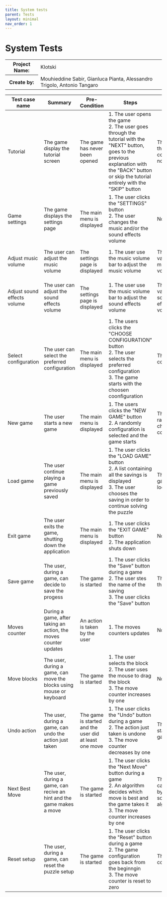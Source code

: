```yaml
---
title: System tests
parent: Tests
layout: minimal
nav_order: 1
---
```


# System Tests

<table >
  <tr>
    <th>Project Name:</th>
    <td>Klotski</td>
  </tr>
  <tr>
    <th>Create by:</th>
    <td>Mouhieddine Sabir, Gianluca Pianta, Alessandro Trigolo, Antonio Tangaro</td>
  </tr>
</table>

[//]: # (Please refer to the following link SAFe Column: https://www.ibm.com/docs/en/engineering-lifecycle-management-suite/lifecycle-management/6.0.6?topic=sections-test-case-template-reference)

| Test case name               | Summary                                                               | Pre-Condition                                          | Steps                                                                                                                                                                                                        | Data                                         | Post-Condition                                                         | Expected Result                                                 | Actual Result | Pass/Fail                                     |
|------------------------------|-----------------------------------------------------------------------|--------------------------------------------------------|--------------------------------------------------------------------------------------------------------------------------------------------------------------------------------------------------------------|----------------------------------------------|------------------------------------------------------------------------|-----------------------------------------------------------------|---------------|-----------------------------------------------|
| Tutorial                     | The game display the tutorial screen                                  | The game has never been opened                         | 1. The user opens the game <br> 2. The user goes through the tutorial with the "NEXT" button, goes to the previous explanation with the "BACK" button or skip the tutorial entirely with the "SKIP" button   | The status of the tutorial: completed or not | The status of the tutorial is saved                                    | The tutorial screen is presented to the player                  | As expected   | <span class="label label-green"> Pass </span> |
| Game settings                | The game displays the settings page                                   | The main menu is displayed                             | 1. The user clicks the "SETTINGS" button <br> 2. The user changes the music and/or the sound effects volume                                                                                                  | None                                         | The sliders value is set to the current music and sound effects volumt | The settings page is displayed                                  | As expected   | <span class="label label-green"> Pass </span> |
| Adjust music volume          | The user can adjust the music volume                                  | The settings page is displayed                         | 1. The user use the music volume bar to adjust the music volume                                                                                                                                              | The new value of the music volume            | The value of the music volume variable changes                         | The music volume is changed                                     | As expected   | <span class="label label-green"> Pass </span> |
| Adjust sound effects volume  | The user can adjust the sound effects volume                          | The settings page is displayed                         | 1. The user use the music volume bar to adjust the sound effects volume                                                                                                                                      | The new value of the sound effects volume    | The value of the sound effects volume variable changes                 | The music sound effects is changed                              | As expected   | <span class="label label-green"> Pass </span> |
| Select configuration         | The user can select the preferred configuration                       | The main menu is displayed                             | 1. The users clicks the "CHOOSE CONFIGURATION" button <br> 2. The user selects the preferred configuration <br> 3. The game starts with the choosen coonfiguration                                           | The chosen configuration                     | The configuration is read in the internal file and loaded              | The game starts with the chosen level                           | As expected   | <span class="label label-green"> Pass </span> |
| New game                     | The user starts a new game                                            | The main menu is displayed                             | 1. The users clicks the "NEW GAME" button <br> 2. A randomly configuration is selected and the game starts                                                                                                   | The randomly chosen configuration            | A random configuration is read in the internal file and loaded         | The game starts                                                 | As expected   | <span class="label label-green"> Pass </span> |
| Load game                    | The user continue playing a game previously saved                     | The main menu is displayed                             | 1. The user clicks the "LOAD GAME" button <br> 2. A list containing all the savings is displayed <br> 3. The user chooses the saving in order to continue solving the puzzle                                 | The saved game in the local file             | The state of the game is read in the local file and loaded             | The loaded game starts at the same point it has been saved      | As expected   | <span class="label label-green"> Pass </span> |
| Exit game                    | The user exits the game, shutting down the application                | The main menu is displayed                             | 1. The user clicks the "EXIT GAME" button <br> 2. The application shuts down                                                                                                                                 | None                                         | The game shuts down                                                    | The application shuts down                                      | As expected   | <span class="label label-green"> Pass </span> |
| Save game                    | The user, during a game, can decide to save the progess               | The game is started                                    | 1. The user clicks the "Save" button during a game <br> 2. The user stes the name of the saving <br> 3. The user clicks the "Save" button                                                                    | The state of the game                        | The choesen state of the game is written in the local file and loaded  | The state of the game is saved                                  | As expected   | <span class="label label-green"> Pass </span> |
| Moves counter                | During a game, after taking an action, the moves counter updates      | An action is taken by the user                         | 1. The moves counters updates                                                                                                                                                                                | None                                         | The counter variable is updated                                        | The move counter increases/decrease by one or is reset to zero. | As expected   | <span class="label label-green"> Pass </span> |
| Move blocks                  | The user, during a game, can move the blocks using mouse or keyboard  | The game is started                                    | 1. The user selects the block <br> 2. The user uses the mouse to drag the block  <br> 3. The move counter increases by one                                                                                   | None                                         | The block position is changed                                          | The block is moved toward a direction                           | As expected   | <span class="label label-green"> Pass </span> |
| Undo action                  | The user, during a game, can undo the action just taken               | The game is started and the user did at least one move | 1. The user clicks the "Undo" button during a game <br> 2. The action just taken is undone <br> 3. The move counter decreases by one                                                                         | The earlier state of the game                | The earlier state of the game is extracted from the stack              | The game is rewinded by one move                                | As expected   | <span class="label label-green"> Pass </span> |
| Next Best Move               | The user, during a game, can recive an hint and the game makes a move | The game is started                                    | 1. The user clicks the "Next Move" button during a game <br> 2. An algorithm decides which move is best and the game takes it <br> 3. The move counter increases by one                                      | The move calculated by the solving algorithm | The position of the block choosen by the algorithm changes             | The game takes the best move in order to solve the puzzle       | As expected   | <span class="label label-green"> Pass </span> |
| Reset setup                  | The user, during a game, can reset the puzzle setup                   | The game is started                                    | 1. The user clicks the "Reset" button during a game <br> 2. The game configuration goes back from the beginngin <br> 3. The move counter is reset to zero                                                    | The initial configuration                    | The state of the game resets                                           | The game setup resets                                          | As expected   | <span class="label label-green"> Pass </span> |
